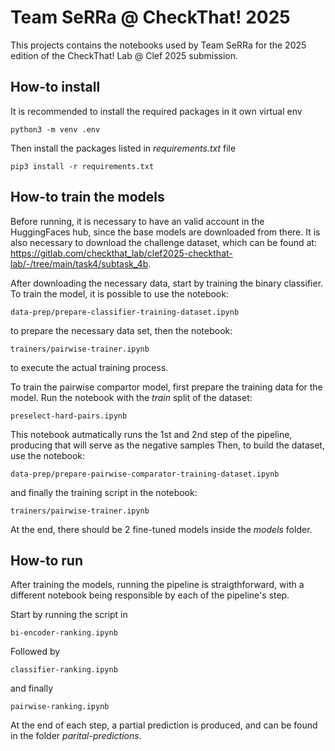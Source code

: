 # Team SeRRa @ CheckThat! 2025

This projects contains the notebooks used by Team SeRRa for the 2025 edition of the CheckThat! Lab @ Clef 2025 submission.

## How-to install

It is recommended to install the required packages in it own virtual env

    python3 -m venv .env

Then install the packages listed in *requirements.txt* file

    pip3 install -r requirements.txt

## How-to train the models

Before running, it is necessary to have an valid account in the HuggingFaces hub, since the base models are downloaded from there.  It is also necessary to download the challenge dataset, which can be found at: https://gitlab.com/checkthat_lab/clef2025-checkthat-lab/-/tree/main/task4/subtask_4b.

After downloading the necessary data, start by training the binary classifier. To train the model, it is possible to use the notebook:

    data-prep/prepare-classifier-training-dataset.ipynb

to prepare the necessary data set, then the notebook:

    trainers/pairwise-trainer.ipynb

to execute the actual training process.


To train the pairwise compartor model, first prepare the training data for the model. Run the notebook with the *train* split of the dataset:

    preselect-hard-pairs.ipynb

This notebook autmatically runs the 1st and 2nd step of the pipeline, producing that will serve as the negative samples Then, to build the dataset, use the notebook:

    data-prep/prepare-pairwise-comparator-training-dataset.ipynb

and finally the training script in the notebook:

    trainers/pairwise-trainer.ipynb

At the end, there should be 2 fine-tuned models inside the *models* folder.

## How-to run

After training the models, running the pipeline is straigthforward, with a different notebook being responsible by each of the pipeline's step.

Start by running the script in

    bi-encoder-ranking.ipynb

Followed by

    classifier-ranking.ipynb

and finally

    pairwise-ranking.ipynb


At the end of each step, a partial prediction is produced, and can be found in the folder *parital-predictions*.


